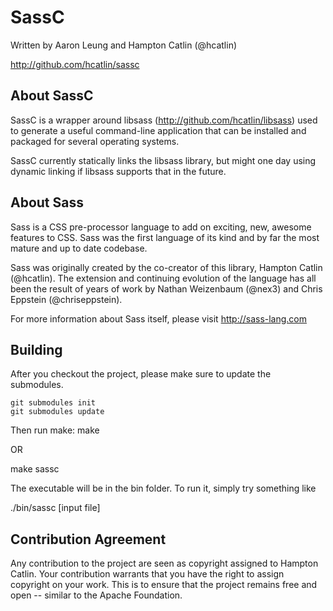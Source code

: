 SassC
=======

Written by Aaron Leung and Hampton Catlin (@hcatlin)

http://github.com/hcatlin/sassc

About SassC
-----------

SassC is a wrapper around libsass (http://github.com/hcatlin/libsass)
used to generate a useful command-line application that can be installed
and packaged for several operating systems.

SassC currently statically links the libsass library, but might one
day using dynamic linking if libsass supports that in the future.

About Sass
----------

Sass is a CSS pre-processor language to add on exciting, new, 
awesome features to CSS. Sass was the first language of its kind
and by far the most mature and up to date codebase.

Sass was originally created by the co-creator of this library, 
Hampton Catlin (@hcatlin). The extension and continuing evolution
of the language has all been the result of years of work by Nathan
Weizenbaum (@nex3) and Chris Eppstein (@chriseppstein). 

For more information about Sass itself, please visit http://sass-lang.com

Building
--------

After you checkout the project, please make sure to update the
submodules.

	git submodules init
	git submodules update
	
Then run make:
  make

OR

  make sassc
  
The executable will be in the bin folder. To run it, simply try something like

  ./bin/sassc [input file]

Contribution Agreement
----------------------

Any contribution to the project are seen as copyright assigned to Hampton Catlin. Your contribution warrants that you have the right to assign copyright on your work. This is to ensure that the project remains free and open -- similar to the Apache Foundation.